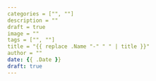 ```yaml
---
categories = ["", ""]
description = ""
draft = true
image = ""
tags = ["", ""]
title = "{{ replace .Name "-" " " | title }}"
author = ""
date: {{ .Date }}
draft: true
---
```


